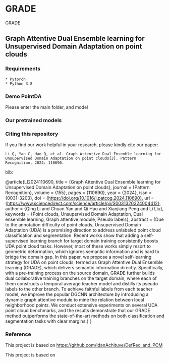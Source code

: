 # GRADE
GRADE
## Graph Attentive Dual Ensemble learning for Unsupervised Domain Adaptation on point clouds
### Requirements

    * Pytorch 
    * Python 3.8

### Demo PointDA

Please enter the main folder, and model

    

### Our pretrained models




### Citing this repository

If you find our work helpful in your research, please kindly cite our paper:

    Li Q, Yan C, Hao Q, et al. Graph Attentive Dual Ensemble learning for Unsupervised Domain Adaptation on point clouds[J]. Pattern Recognition, 2024: 110690.
   
 bib:
   
@article{LI2024110690,
title = {Graph Attentive Dual Ensemble learning for Unsupervised Domain Adaptation on point clouds},
journal = {Pattern Recognition},
volume = {155},
pages = {110690},
year = {2024},
issn = {0031-3203},
doi = {https://doi.org/10.1016/j.patcog.2024.110690},
url = {https://www.sciencedirect.com/science/article/pii/S0031320324004412},
author = {Qing Li and Chuan Yan and Qi Hao and Xiaojiang Peng and Li Liu},
keywords = {Point clouds, Unsupervised Domain Adaptation, Dual ensemble learning, Graph attentive module, Pseudo labels},
abstract = {Due to the annotation difficulty of point clouds, Unsupervised Domain Adaptation (UDA) is a promising direction to address unlabeled point cloud classification and segmentation. Recent works show that adding a self-supervised learning branch for target domain training consistently boosts UDA point cloud tasks. However, most of these works simply resort to geometric deformation, which ignores semantic information and is hard to bridge the domain gap. In this paper, we propose a novel self-learning strategy for UDA on point clouds, termed as Graph Attentive Dual Ensemble learning (GRADE), which delivers semantic information directly. Specifically, with a pre-training process on the source domain, GRADE further builds dual collaborative training branches on the target domain, where each of them constructs a temporal average teacher model and distills its pseudo labels to the other branch. To achieve faithful labels from each teacher model, we improve the popular DGCNN architecture by introducing a dynamic graph attentive module to mine the relation between local neighborhood points. We conduct extensive experiments on several UDA point cloud benchmarks, and the results demonstrate that our GRADE method outperforms the state-of-the-art methods on both classification and segmentation tasks with clear margins.}
}
### Reference
This project is based on https://github.com/IdanAchituve/DefRec_and_PCM

This project is based on 
